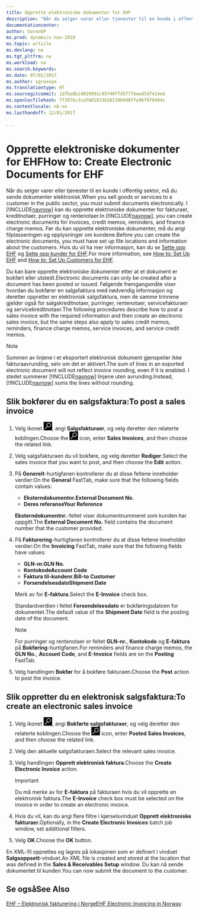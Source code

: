 ```yaml
---
title: Opprette elektroniske dokumenter for EHF
description: "Når du selger varer eller tjenester til en kunde i offentlig sektor, må du sende dokumenter elektronisk."
documentationcenter: 
author: SorenGP
ms.prod: dynamics-nav-2018
ms.topic: article
ms.devlang: na
ms.tgt_pltfrm: na
ms.workload: na
ms.search.keywords: 
ms.date: 07/01/2017
ms.author: sgroespe
ms.translationtype: HT
ms.sourcegitcommit: 1dfba8b14019991c95f40ffd5f7fbaed5df414eb
ms.openlocfilehash: 7f397bc3cafb01033b28130b9d8ffe96f978494c
ms.contentlocale: nb-no
ms.lasthandoff: 12/01/2017

---
```

# <a name="how-to-create-electronic-documents-for-ehf"></a><span data-ttu-id="57f2e-103">Opprette elektroniske dokumenter for EHF</span><span class="sxs-lookup"><span data-stu-id="57f2e-103">How to: Create Electronic Documents for EHF</span></span>
<span data-ttu-id="57f2e-104">Når du selger varer eller tjenester til en kunde i offentlig sektor, må du sende dokumenter elektronisk.</span><span class="sxs-lookup"><span data-stu-id="57f2e-104">When you sell goods or services to a customer in the public sector, you must submit documents electronically.</span></span>  <span data-ttu-id="57f2e-105">I [!INCLUDE[navnow](../../includes/navnow_md.md)] kan du opprette elektroniske dokumenter for fakturaer, kreditnotaer, purringer og rentenotaer.</span><span class="sxs-lookup"><span data-stu-id="57f2e-105">In [!INCLUDE[navnow](../../includes/navnow_md.md)], you can create electronic documents for invoices, credit memos, reminders, and finance charge memos.</span></span> <span data-ttu-id="57f2e-106">Før du kan opprette elektroniske dokumenter, må du angi filplasseringen og opplysninger om kundene.</span><span class="sxs-lookup"><span data-stu-id="57f2e-106">Before you can create the electronic documents, you must have set up file locations and information about the customers.</span></span> <span data-ttu-id="57f2e-107">Hvis du vil ha mer informasjon, kan du se [Sette opp EHF](how-to-set-up-ehf.md) og [Sette opp kunder for EHF](how-to-set-up-customers-for-ehf.md).</span><span class="sxs-lookup"><span data-stu-id="57f2e-107">For more information, see [How to: Set Up EHF](how-to-set-up-ehf.md) and [How to: Set Up Customers for EHF](how-to-set-up-customers-for-ehf.md).</span></span>

<span data-ttu-id="57f2e-108">Du kan bare opprette elektroniske dokumenter etter at et dokument er bokført eller utstedt.</span><span class="sxs-lookup"><span data-stu-id="57f2e-108">Electronic documents can only be created after a document has been posted or issued.</span></span> <span data-ttu-id="57f2e-109">Følgende fremgangsmåte viser hvordan du bokfører en salgsfaktura med nødvendig informasjon og deretter oppretter en elektronisk salgsfaktura, men de samme trinnene gjelder også for salgskreditnotaer, purringer, rentenotaer, servicefakturaer og servicekreditnotaer.</span><span class="sxs-lookup"><span data-stu-id="57f2e-109">The following procedures describe how to post a sales invoice with the required information and then create an electronic sales invoice, but the same steps also apply to sales credit memos, reminders, finance charge memos, service invoices, and service credit memos.</span></span>  

> [!NOTE]  
>  <span data-ttu-id="57f2e-110">Summen av linjene i et eksportert elektronisk dokument gjenspeiler ikke fakturaavrunding, selv om det er aktivert.</span><span class="sxs-lookup"><span data-stu-id="57f2e-110">The sum of lines in an exported electronic document will not reflect invoice rounding, even if it is enabled.</span></span> <span data-ttu-id="57f2e-111">I stedet summerer [!INCLUDE[navnow](../../includes/navnow_md.md)] linjene uten avrunding.</span><span class="sxs-lookup"><span data-stu-id="57f2e-111">Instead, [!INCLUDE[navnow](../../includes/navnow_md.md)] sums the lines without rounding.</span></span>  

## <a name="to-post-a-sales-invoice"></a><span data-ttu-id="57f2e-112">Slik bokfører du en salgsfaktura:</span><span class="sxs-lookup"><span data-stu-id="57f2e-112">To post a sales invoice</span></span>  

1.  <span data-ttu-id="57f2e-113">Velg ikonet ![Søk etter side eller rapport](../../media/ui-search/search_small.png "Søk etter side eller rapport"), angi **Salgsfakturaer**, og velg deretter den relaterte koblingen.</span><span class="sxs-lookup"><span data-stu-id="57f2e-113">Choose the ![Search for Page or Report](../../media/ui-search/search_small.png "Search for Page or Report icon") icon, enter **Sales Invoices**, and then choose the related link.</span></span>  
2.  <span data-ttu-id="57f2e-114">Velg salgsfakturaen du vil bokføre, og velg deretter **Rediger**.</span><span class="sxs-lookup"><span data-stu-id="57f2e-114">Select the sales invoice that you want to post, and then choose the **Edit** action.</span></span>  
3.  <span data-ttu-id="57f2e-115">På **Generelt**-hurtigfanen kontrollerer du at disse feltene inneholder verdier:</span><span class="sxs-lookup"><span data-stu-id="57f2e-115">On the **General** FastTab, make sure that the following fields contain values:</span></span>  

    - <span data-ttu-id="57f2e-116">**Eksterndokumentnr.**</span><span class="sxs-lookup"><span data-stu-id="57f2e-116">**External Document No.**</span></span>  
    - <span data-ttu-id="57f2e-117">**Deres referanse**</span><span class="sxs-lookup"><span data-stu-id="57f2e-117">**Your Reference**</span></span>  

    <span data-ttu-id="57f2e-118">**Eksterndokumentnr.**-feltet viser dokumentnummeret som kunden har oppgitt.</span><span class="sxs-lookup"><span data-stu-id="57f2e-118">The **External Document No.** field contains the document number that the customer provided.</span></span>  

4.  <span data-ttu-id="57f2e-119">På **Fakturering**-hurtigfanen kontrollerer du at disse feltene inneholder verdier:</span><span class="sxs-lookup"><span data-stu-id="57f2e-119">On the **Invoicing** FastTab, make sure that the following fields have values:</span></span>  

    - <span data-ttu-id="57f2e-120">**GLN-nr.**</span><span class="sxs-lookup"><span data-stu-id="57f2e-120">**GLN No.**</span></span>  
    - <span data-ttu-id="57f2e-121">**Kontokode**</span><span class="sxs-lookup"><span data-stu-id="57f2e-121">**Account Code**</span></span>  
    - <span data-ttu-id="57f2e-122">**Faktura til-kundenr.**</span><span class="sxs-lookup"><span data-stu-id="57f2e-122">**Bill-to Customer**</span></span>  
    - <span data-ttu-id="57f2e-123">**Forsendelsesdato**</span><span class="sxs-lookup"><span data-stu-id="57f2e-123">**Shipment Date**</span></span>  

    <span data-ttu-id="57f2e-124">Merk av for **E-faktura**.</span><span class="sxs-lookup"><span data-stu-id="57f2e-124">Select the **E-Invoice** check box.</span></span>  

    <span data-ttu-id="57f2e-125">Standardverdien i feltet **Forsendelsesdato** er bokføringsdatoen for dokumentet.</span><span class="sxs-lookup"><span data-stu-id="57f2e-125">The default value of the **Shipment Date** field is the posting date of the document.</span></span>  

    > [!NOTE]  
    >  <span data-ttu-id="57f2e-126">For purringer og rentenotaer er feltet **GLN-nr.**, **Kontokode** og **E-faktura** på **Bokføring**-hurtigfanen.</span><span class="sxs-lookup"><span data-stu-id="57f2e-126">For reminders and finance charge memos, the **GLN No.**, **Account Code**, and **E-Invoice** fields are on the **Posting** FastTab.</span></span>  

5.  <span data-ttu-id="57f2e-127">Velg handlingen **Bokfør** for å bokføre fakturaen.</span><span class="sxs-lookup"><span data-stu-id="57f2e-127">Choose the **Post** action to post the invoice.</span></span>  

## <a name="to-create-an-electronic-sales-invoice"></a><span data-ttu-id="57f2e-128">Slik oppretter du en elektronisk salgsfaktura:</span><span class="sxs-lookup"><span data-stu-id="57f2e-128">To create an electronic sales invoice</span></span>  

1.  <span data-ttu-id="57f2e-129">Velg ikonet ![Søk etter side eller rapport](../../media/ui-search/search_small.png "Søk etter side eller rapport"), angi **Bokførte salgsfakturaer**, og velg deretter den relaterte koblingen.</span><span class="sxs-lookup"><span data-stu-id="57f2e-129">Choose the ![Search for Page or Report](../../media/ui-search/search_small.png "Search for Page or Report icon") icon, enter **Posted Sales Invoices**, and then choose the related link.</span></span>  
2.  <span data-ttu-id="57f2e-130">Velg den aktuelle salgsfakturaen.</span><span class="sxs-lookup"><span data-stu-id="57f2e-130">Select the relevant sales invoice.</span></span>  
3.  <span data-ttu-id="57f2e-131">Velg handlingen **Opprett elektronisk faktura**.</span><span class="sxs-lookup"><span data-stu-id="57f2e-131">Choose the **Create Electronic Invoice** action.</span></span>  

    > [!IMPORTANT]  
    >  <span data-ttu-id="57f2e-132">Du må merke av for **E-faktura** på fakturaen hvis du vil opprette en elektronisk faktura.</span><span class="sxs-lookup"><span data-stu-id="57f2e-132">The **E-Invoice** check box must be selected on the invoice in order to create an electronic invoice.</span></span>  

4.  <span data-ttu-id="57f2e-133">Hvis du vil, kan du angi flere filtre i kjørselsvinduet **Opprett elektroniske fakturaer**.</span><span class="sxs-lookup"><span data-stu-id="57f2e-133">Optionally, in the **Create Electronic Invoices** batch job window, set additional filters.</span></span>  
5.  <span data-ttu-id="57f2e-134">Velg **OK**.</span><span class="sxs-lookup"><span data-stu-id="57f2e-134">Choose the **OK** button.</span></span>  

<span data-ttu-id="57f2e-135">En XML-fil opprettes og lagres på lokasjonen som er definert i vinduet **Salgsoppsett**-vinduet.</span><span class="sxs-lookup"><span data-stu-id="57f2e-135">An XML file is created and stored at the location that was defined in the **Sales & Receivables Setup** window.</span></span> <span data-ttu-id="57f2e-136">Du kan nå sende dokumentet til kunden.</span><span class="sxs-lookup"><span data-stu-id="57f2e-136">You can now submit the document to the customer.</span></span>  

## <a name="see-also"></a><span data-ttu-id="57f2e-137">Se også</span><span class="sxs-lookup"><span data-stu-id="57f2e-137">See Also</span></span>  
 [<span data-ttu-id="57f2e-138">EHF – Elektronisk fakturering i Norge</span><span class="sxs-lookup"><span data-stu-id="57f2e-138">EHF Electronic Invoicing in Norway</span></span>](ehf-electronic-invoicing-in-norway.md)

